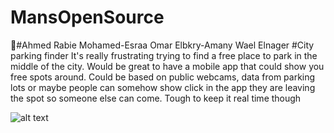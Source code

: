 # MansOpenSource
#ِAhmed Rabie Mohamed-Esraa Omar Elbkry-Amany Wael Elnager
#City parking finder
It's really frustrating trying to find a free place to park in the middle of the city. Would be great to have a mobile app that could show you free spots around. Could be based on public webcams, data from parking lots or maybe people can somehow show click in the app they are leaving the spot so someone else can come. Tough to keep it real time though

![alt text](https://unsplash.com/photos/3I5j50pIXvU)
